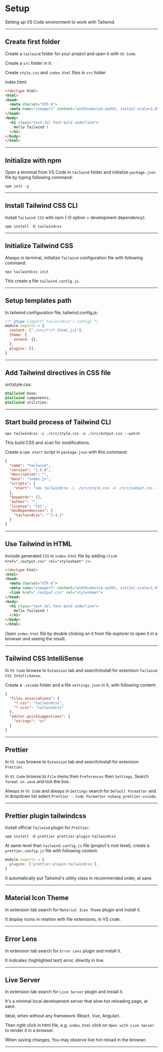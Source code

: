 # Setup

Setting up VS Code environment to work with Tailwind.

---

## Create first folder

Create a `tailwind` folder for your project and open it with `VS Code`.

Create a `src` folder in it.

Create `style.css` and `index.html` files in `src` folder.

index.html:

```html
<!doctype html>
<html>
<head>
  <meta charset="UTF-8">
  <meta name="viewport" content="width=device-width, initial-scale=1.0">
</head>
<body>
  <h1 class="text-3xl font-bold underline">
    Hello Tailwind !
  </h1>
</body>
</html>
```

---

## Initialize with npm

Open a terminal from VS Code in `tailwind` folder and initialize `package.json` file by typing following command:

```console
npm init -y
```

---

## Install Tailwind CSS CLI

Install `Tailwind CSS` with npm (-D option = development dependency):

```console
npm install -D tailwindcss
```

---

## Initialize Tailwind CSS

Always in terminal, initialize `Tailwind` configuration file with following command:

```console
npx tailwindcss init
```

This create a file `tailwind.config.js`.

---

## Setup templates path

In tailwind configuration file, tailwind.config.js:

```js
/** @type {import('tailwindcss').Config} */
module.exports = {
  content: ["./src/**/*.{html,js}"],
  theme: {
    extend: {},
  },
  plugins: [],
}
```

---

## Add Tailwind directives in CSS file

src\style.css:

```css
@tailwind base;
@tailwind components;
@tailwind utilities;
```

---

## Start build process of Tailwind CLI

```console
npx tailwindcss -i ./src/style.css -o ./src/output.css --watch
```

This build CSS and scan for modifications.

Create a `npm start` script in `package.json` with this command:

```json
{
  "name": "tailwind",
  "version": "1.0.0",
  "description": "",
  "main": "index.js",
  "scripts": {
    "start": "npx tailwindcss -i ./src/style.css -o ./src/output.css --watch"
  },
  "keywords": [],
  "author": "",
  "license": "ISC",
  "devDependencies": {
    "tailwindcss": "^3.4.1"
  }
}
```

---

## Use Tailwind in HTML

Include generated `CSS` in `index.html` file by adding `<link href="./output.css" rel="stylesheet" />`:

```html
<!doctype html>
<html>
<head>
  <meta charset="UTF-8">
  <meta name="viewport" content="width=device-width, initial-scale=1.0">
  <link href="./output.css" rel="stylesheet">
</head>
<body>
  <h1 class="text-3xl font-bold underline">
    Hello Tailwind !
  </h1>
</body>
</html>
```

Open `index.html` file by double clicking on it from file explorer to open it in a browser and seeing the result.

---

## Tailwind CSS IntelliSense

In `VS Code` browse to `Extension` tab and search/install for extension `Tailwind CSS IntelliSense`.

Create a `.vscode` folder and a file `settings.json` in it, with following content:

```json
{
  "files.associations": {
    "*.css": "tailwindcss",
    "*.scss": "tailwindcss"
  },
  "editor.quickSuggestions": {
    "strings": "on"
  }
}
```

---

## Prettier

In `VS Code` browse to `Extension` tab and search/install for extension `Prettier`.

In `VS Code` browse to `File` menu then `Preferences` then `Settings`. Search `format on save` and tick the box.

Always in `VS Code` and always in `Settings` search for `Default Formatter` and in dropdown list select `Prettier - Code Formatter esbenp.prettier-vscode`.

---

## Prettier plugin tailwindcss

Install official `Tailwind` plugin for `Prettier`:

```console
npm install -D prettier prettier-plugin-tailwindcss
```

At same level than `tailwind.config.js` file (project's root level), create a `prettier.config.js` file with following content:

```js
module.exports = {
  plugins: ['prettier-plugin-tailwindcss'],
}
```

It automatically put Tailwind's utility class in recommended order, at save.

---

## Material Icon Theme

In extension tab search for `Material Icon Theme` plugin and install it.

It display icons in relation with file extensions, in VS code.

---

## Error Lens

In extension tab search for `Error Lens` plugin and install it.

It indicates (highlighted text) error, directly in line.

---

## Live Server

In extension tab search for `Live Server` plugin and install it.

It's a minimal local development server that alow hot reloading page, at save.

Ideal, when without any framework (React, Vue, Angular).

Then right click in html file, e.g. `index.html` click on `Open with Live Server` to render it in a browser.

When saving changes, You may observe live hot reload in the browser.

---
